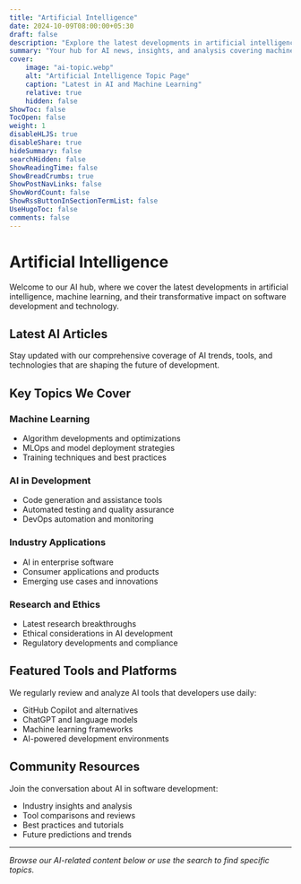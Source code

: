 ```yaml
---
title: "Artificial Intelligence"
date: 2024-10-09T08:00:00+05:30
draft: false
description: "Explore the latest developments in artificial intelligence, machine learning, and their applications in software development."
summary: "Your hub for AI news, insights, and analysis covering machine learning, deep learning, and AI applications in technology."
cover:
    image: "ai-topic.webp"
    alt: "Artificial Intelligence Topic Page"
    caption: "Latest in AI and Machine Learning"
    relative: true
    hidden: false
ShowToc: false
TocOpen: false
weight: 1
disableHLJS: true
disableShare: true
hideSummary: false
searchHidden: false
ShowReadingTime: false
ShowBreadCrumbs: true
ShowPostNavLinks: false
ShowWordCount: false
ShowRssButtonInSectionTermList: false
UseHugoToc: false
comments: false
---
```


# Artificial Intelligence

Welcome to our AI hub, where we cover the latest developments in artificial intelligence, machine learning, and their transformative impact on software development and technology.

## Latest AI Articles

Stay updated with our comprehensive coverage of AI trends, tools, and technologies that are shaping the future of development.

## Key Topics We Cover

### Machine Learning
- Algorithm developments and optimizations
- MLOps and model deployment strategies
- Training techniques and best practices

### AI in Development
- Code generation and assistance tools
- Automated testing and quality assurance
- DevOps automation and monitoring

### Industry Applications
- AI in enterprise software
- Consumer applications and products
- Emerging use cases and innovations

### Research and Ethics
- Latest research breakthroughs
- Ethical considerations in AI development
- Regulatory developments and compliance

## Featured Tools and Platforms

We regularly review and analyze AI tools that developers use daily:
- GitHub Copilot and alternatives
- ChatGPT and language models
- Machine learning frameworks
- AI-powered development environments

## Community Resources

Join the conversation about AI in software development:
- Industry insights and analysis
- Tool comparisons and reviews
- Best practices and tutorials
- Future predictions and trends

---

*Browse our AI-related content below or use the search to find specific topics.*
